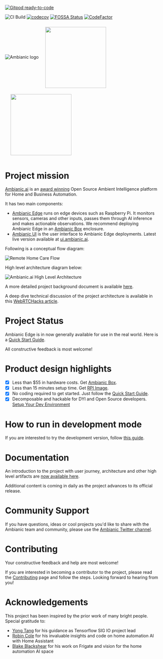 [![Gitpod ready-to-code](https://img.shields.io/badge/Gitpod-ready--to--code-blue?logo=gitpod)](https://gitpod.io/#https://github.com/ambianic/ambianic-edge)

![CI Build](https://github.com/ambianic/ambianic-edge/workflows/Ambianic%20Edge%20CI/badge.svg)
[![codecov](https://codecov.io/gh/ambianic/ambianic-edge/branch/master/graph/badge.svg?token=JJlxaW5flS)](https://codecov.io/gh/ambianic/ambianic-edge)
[![FOSSA Status](https://app.fossa.io/api/projects/git%2Bgithub.com%2Fambianic%2Fambianic-edge.svg?type=shield)](https://app.fossa.io/projects/git%2Bgithub.com%2Fambianic%2Fambianic-edge?ref=badge_shield) 
[![CodeFactor](https://www.codefactor.io/repository/github/ambianic/ambianic-edge/badge)](https://www.codefactor.io/repository/github/ambianic/ambianic-edge)

![Ambianic logo][ambianic-logo]
 &nbsp; 
<a href="https://landscape.lfai.foundation/format=card-mode&selected=ambianic">
  <img src="https://github.com/lfai/artwork/raw/master/lfaidata-assets/lf-member/associate/lf_mem_asso.png"  height="200" style="display:inline;vertical-align:middle;padding:2%">   
</a>
 &nbsp; 
<a href="https://twitter.com/TensorFlow/status/1291071490062983172?s=20">
  <img src="https://pbs.twimg.com/profile_banners/1195860619284664320/1596827858/1500x500"  height="200" style="display:inline;vertical-align:middle;padding:2%">   
</a>

# Project mission
  
[Ambianic.ai](https://ambianic.ai) is an [award winning](https://blog.ambianic.ai/2020/11/05/awards.html) Open Source Ambient Intelligence platform for Home and Business Automation.

It has two main components:
- [Ambianic Edge](https://github.com/ambianic/ambianic-edge) runs on edge devices such as Raspberry Pi. It monitors sensors, cameras and other inputs, passes them through AI inference and makes actionable observations. We recommend deploying Ambianic Edge in an [Ambianic Box](https://github.com/ambianic/ambianic-box) enclosure.
- [Ambianic UI](https://github.com/ambianic/ambianic-ui) is the user interface to Ambianic Edge deployments. Latest live version available at [ui.ambianic.ai](https://ui.ambianic.ai).

Following is a conceptual flow diagram:

![Remote Home Care Flow](https://raw.githubusercontent.com/ambianic/ambianic-docs/master/docs-md/assets/images/Ambianic-Remote-Elderly-Care-Flow.png)

High level architecture diagram below:

![Ambianic.ai High Level Architecture](https://raw.githubusercontent.com/ambianic/ambianic-docs/master/docs-md/assets/images/Ambianic-High-Level-Architecture.png)

A more detailed project background document is available [here](https://docs.ambianic.ai/).

A deep dive technical discussion of the project architecture is available in this [WebRTCHacks article](https://webrtchacks.com/private-home-surveillance-with-the-webrtc-datachannel/).

# Project Status

Ambianic Edge is in now generally available for use in the real world. Here is a [Quick Start Guide](https://docs.ambianic.ai/users/quickstart/).

All constructive feedback is most welcome!

# Product design highlights

- [x] Less than $55 in hardware costs. Get [Ambianic Box](https://github.com/ambianic/ambianic-box).
- [x] Less than 15 minutes setup time. Get [RPI Image](https://github.com/ambianic/ambianic-rpi-image).
- [x] No coding required to get started. Just follow the [Quick Start Guide](https://docs.ambianic.ai/users/quickstart/).
- [x] Decomposable and hackable for DYI and Open Source developers. [Setup Your Dev Environment](https://docs.ambianic.ai/developers/development-environment/)

# How to run in development mode

If you are interested to try the development version, follow [this guide](https://docs.ambianic.ai/developers/development-environment/).

# Documentation

An introduction to the project with user journey, architecture and other high level artifacts are [now available here](https://ambianic.github.io/ambianic-docs/).

Additional content is coming in daily as the project advances to its official release.

# Community Support 

If you have questions, ideas or cool projects you'd like to share with the Ambianic team and community, please use the [Ambianic Twitter channel](https://twitter.com/ambianicai).

# Contributing
Your constructive feedback and help are most welcome!

If you are interested in becoming a contributor to the project, please read the [Contributing](CONTRIBUTING.md) page and follow the steps. Looking forward to hearing from you!

[ambianic-logo]: https://avatars2.githubusercontent.com/u/52052162?s=200&v=4

# Acknowledgements
  
This project has been inspired by the prior work of many bright people. Special gratitude to:
* [Yong Tang](https://github.com/yongtang) for his guidance as Tensorflow SIG IO project lead
* [Robin Cole](https://github.com/robmarkcole) for his invaluable insights and code on home automation AI with Home Assistant
* [Blake Blackshear](https://github.com/blakeblackshear) for his work on Frigate and vision for the home automation AI space
  
